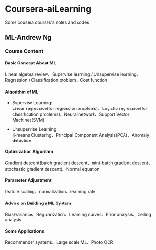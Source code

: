 # Coursera-aiLearning
Some cousera courses's notes and codes

## ML-Andrew Ng

### Course Content
> 
#### Basic Concept About ML
Linear algebra review、Supervise learning / Unsupervise learning、Regression / Classification problem、Cost function
>
>
#### Algorithm of ML
* Supervise Learning:  
Linear regression(for regression proplems)、Logistic regression(for classification proplems)、Neural network、Support Vector Machines(SVM)
>
*  Unsupervise Learning:  
K-means Clustering、Principal Component Analysis(PCA)、Anomaly detection
>
>
#### Optimization Algorithm
Gradient descent(batch gradient descent、mini-batch gradient descent、stochastic gradient descent)、Normal equation
>
>
#### Parameter Adjustment
feature scaling、normalization、learning rate
>
>
#### Advice on Building a ML System
Bias/variance、Regularization、Learning curves、Error analysis、Ceiling analysis
>
>
#### Some Applications
Recommender systems、Large scale ML、Photo OCR
